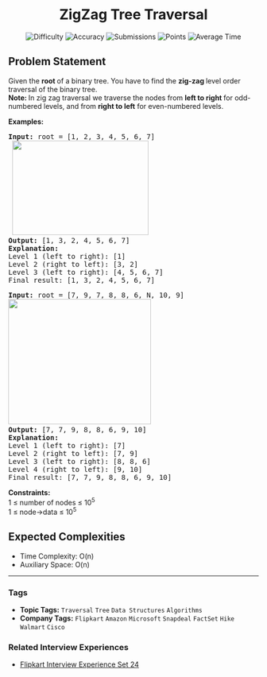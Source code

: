 <h1 align="center">ZigZag Tree Traversal</h1>

<p align="center">
  <img alt="Difficulty" title="Difficulty" src="https://custom-icon-badges.demolab.com/badge/Difficulty: Medium-1F222E?style=for-the-badge&logoColor=white&logo=fire"/>
  <img alt="Accuracy" title="Accuracy" src="https://custom-icon-badges.demolab.com/badge/Accuracy: 54.05%25-1F222E?style=for-the-badge&logoColor=white&logo=target"/>
  <img alt="Submissions" title="Submissions" src="https://custom-icon-badges.demolab.com/badge/Submissions: 186K+-1F222E?style=for-the-badge&logoColor=white&logo=repo"/>
  <img alt="Points" title="Points" src="https://custom-icon-badges.demolab.com/badge/Points: 4-1F222E?style=for-the-badge&logoColor=white&logo=award"/>
  <img alt="Average Time" title="Average Time" src="https://custom-icon-badges.demolab.com/badge/Average%20Time: 30m-1F222E?style=for-the-badge&logoColor=white&logo=clock"/>
</p>

## Problem Statement

Given the <b>root </b>of a binary tree. You have to find the <b>zig-zag </b>level order traversal of the binary tree. <br><b>Note: </b>In zig zag traversal we traverse the nodes from <b>left to right </b>for odd-numbered levels, and from <b>right to left</b> for even-numbered levels.

<b>Examples:</b>

<pre><b>Input: </b>root = [1, 2, 3, 4, 5, 6, 7]<b><br> </b><img src="https://media.geeksforgeeks.org/img-practice/prod/addEditProblem/907336/Web/Other/blobid0_1754394121.webp" alt="" title="" width="274" height="190"/><b> </b>        
<b>Output: </b>[1, 3, 2, 4, 5, 6, 7]<br><b>Explanation:<br></b>Level 1 (left to right): [1]<br>Level 2 (right to left): [3, 2]<br>Level 3 (left to right): [4, 5, 6, 7]<br>Final result: [1, 3, 2, 4, 5, 6, 7]</pre>

<pre><b>Input: </b>root = [7, 9, 7, 8, 8, 6, N, 10, 9]<br><b><img src="https://media.geeksforgeeks.org/img-practice/prod/addEditProblem/907336/Web/Other/blobid2_1754394198.webp" alt="" title="" width="287" height="252"/> </b>
<b>Output: </b>[7, 7, 9, 8, 8, 6, 9, 10] <br><b>Explanation:<br></b>Level 1 (left to right): [7]<br>Level 2 (right to left): [7, 9]<br>Level 3 (left to right): [8, 8, 6]<br>Level 4 (right to left): [9, 10]<br>Final result: [7, 7, 9, 8, 8, 6, 9, 10]</pre>

<b><b>Constraints:</b></b><br>1 ≤ number of nodes ≤ 10<sup>5<br></sup>1 ≤ node->data ≤ 10<sup>5</sup>

## Expected Complexities
- Time Complexity: O(n)
- Auxiliary Space: O(n)

<hr>

### Tags
- **Topic Tags:** `Traversal` `Tree` `Data Structures` `Algorithms`
- **Company Tags:** `Flipkart` `Amazon` `Microsoft` `Snapdeal` `FactSet` `Hike` `Walmart` `Cisco`

### Related Interview Experiences
- [Flipkart Interview Experience Set 24](https://www.geeksforgeeks.org/flipkart-interview-experience-set-24/)
